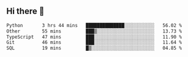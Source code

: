 ## Hi there 👋

<!--
**whirlun/whirlun** is a ✨ _special_ ✨ repository because its `README.md` (this file) appears on your GitHub profile.

Here are some ideas to get you started:

- 🔭 I’m currently working on ...
- 🌱 I’m currently learning ...
- 👯 I’m looking to collaborate on ...
- 🤔 I’m looking for help with ...
- 💬 Ask me about ...
- 📫 How to reach me: ...
- 😄 Pronouns: ...
- ⚡ Fun fact: ...
-->
<!--START_SECTION:waka-->

```txt
Python       3 hrs 44 mins   ██████████████░░░░░░░░░░░   56.02 %
Other        55 mins         ███▒░░░░░░░░░░░░░░░░░░░░░   13.73 %
TypeScript   47 mins         ███░░░░░░░░░░░░░░░░░░░░░░   11.90 %
Git          46 mins         ███░░░░░░░░░░░░░░░░░░░░░░   11.64 %
SQL          19 mins         █▒░░░░░░░░░░░░░░░░░░░░░░░   04.85 %
```

<!--END_SECTION:waka-->

